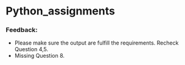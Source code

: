 # Python_assignments
### Feedback:
- Please make sure the output are fulfill the requirements. Recheck Question 4,5. 
- Missing Question 8. 
